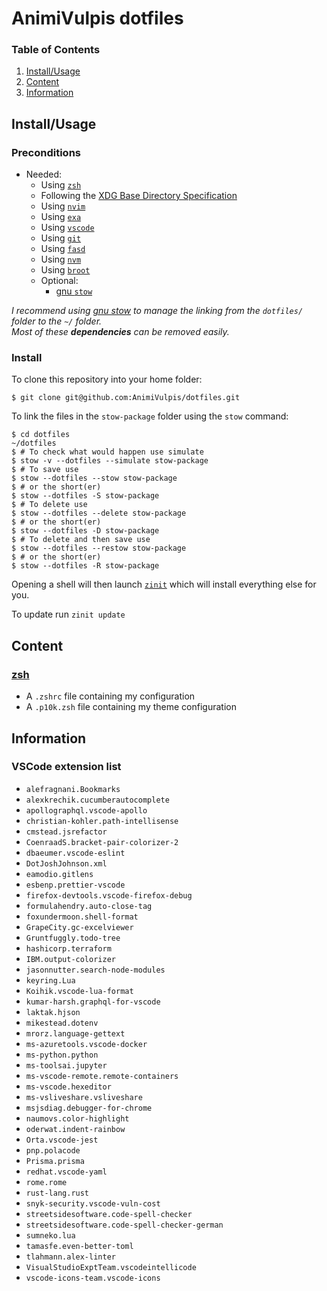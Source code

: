 # AnimiVulpis dotfiles

### Table of Contents

1. [Install/Usage](#installusage)
2. [Content](#content)
3. [Information](#information)

## Install/Usage

### Preconditions

-   Needed:
    -   Using [`zsh`](https://www.zsh.org/)
    -   Following the [XDG Base Directory Specification](https://specifications.freedesktop.org/basedir-spec/basedir-spec-latest.html)
    -   Using [`nvim`](https://github.com/neovim/neovim)
    -   Using [`exa`](https://github.com/ogham/exa)
    -   Using [`vscode`](https://code.visualstudio.com/)
    -   Using [`git`](https://git-scm.com/)
    -   Using [`fasd`](https://github.com/clvv/fasd)
    -   Using [`nvm`](https://github.com/nvm-sh/nvm)
    -   Using [`broot`](https://github.com/Canop/broot)
    -   Optional:
        -   [gnu `stow`](https://www.gnu.org/software/stow/)

_I recommend using [gnu stow](https://www.gnu.org/software/stow/) to manage the linking from the `dotfiles/` folder to the `~/` folder._  
_Most of these **dependencies** can be removed easily._

### Install

To clone this repository into your home folder:

    $ git clone git@github.com:AnimiVulpis/dotfiles.git

To link the files in the `stow-package` folder using the `stow` command:

    $ cd dotfiles
    ~/dotfiles
    $ # To check what would happen use simulate
    $ stow -v --dotfiles --simulate stow-package
    $ # To save use
    $ stow --dotfiles --stow stow-package
    $ # or the short(er)
    $ stow --dotfiles -S stow-package
    $ # To delete use
    $ stow --dotfiles --delete stow-package
    $ # or the short(er)
    $ stow --dotfiles -D stow-package
    $ # To delete and then save use
    $ stow --dotfiles --restow stow-package
    $ # or the short(er)
    $ stow --dotfiles -R stow-package

Opening a shell will then launch [`zinit`](https://github.com/zdharma/zinit) which will install everything else for you.

To update run `zinit update`

## Content

### [zsh](http://www.zsh.org/)

-   A `.zshrc` file containing my configuration
-   A `.p10k.zsh` file containing my theme configuration

## Information

### VSCode extension list

-   `alefragnani.Bookmarks`
-   `alexkrechik.cucumberautocomplete`
-   `apollographql.vscode-apollo`
-   `christian-kohler.path-intellisense`
-   `cmstead.jsrefactor`
-   `CoenraadS.bracket-pair-colorizer-2`
-   `dbaeumer.vscode-eslint`
-   `DotJoshJohnson.xml`
-   `eamodio.gitlens`
-   `esbenp.prettier-vscode`
-   `firefox-devtools.vscode-firefox-debug`
-   `formulahendry.auto-close-tag`
-   `foxundermoon.shell-format`
-   `GrapeCity.gc-excelviewer`
-   `Gruntfuggly.todo-tree`
-   `hashicorp.terraform`
-   `IBM.output-colorizer`
-   `jasonnutter.search-node-modules`
-   `keyring.Lua`
-   `Koihik.vscode-lua-format`
-   `kumar-harsh.graphql-for-vscode`
-   `laktak.hjson`
-   `mikestead.dotenv`
-   `mrorz.language-gettext`
-   `ms-azuretools.vscode-docker`
-   `ms-python.python`
-   `ms-toolsai.jupyter`
-   `ms-vscode-remote.remote-containers`
-   `ms-vscode.hexeditor`
-   `ms-vsliveshare.vsliveshare`
-   `msjsdiag.debugger-for-chrome`
-   `naumovs.color-highlight`
-   `oderwat.indent-rainbow`
-   `Orta.vscode-jest`
-   `pnp.polacode`
-   `Prisma.prisma`
-   `redhat.vscode-yaml`
-   `rome.rome`
-   `rust-lang.rust`
-   `snyk-security.vscode-vuln-cost`
-   `streetsidesoftware.code-spell-checker`
-   `streetsidesoftware.code-spell-checker-german`
-   `sumneko.lua`
-   `tamasfe.even-better-toml`
-   `tlahmann.alex-linter`
-   `VisualStudioExptTeam.vscodeintellicode`
-   `vscode-icons-team.vscode-icons`

